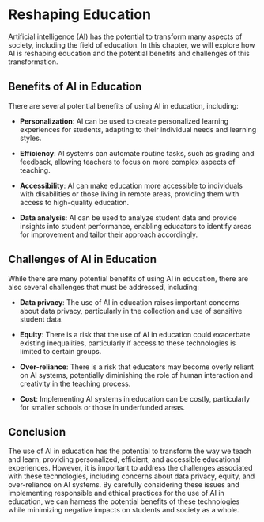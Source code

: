 Reshaping Education
===========================================================

Artificial intelligence (AI) has the potential to transform many aspects of society, including the field of education. In this chapter, we will explore how AI is reshaping education and the potential benefits and challenges of this transformation.

Benefits of AI in Education
---------------------------

There are several potential benefits of using AI in education, including:

* **Personalization**: AI can be used to create personalized learning experiences for students, adapting to their individual needs and learning styles.

* **Efficiency**: AI systems can automate routine tasks, such as grading and feedback, allowing teachers to focus on more complex aspects of teaching.

* **Accessibility**: AI can make education more accessible to individuals with disabilities or those living in remote areas, providing them with access to high-quality education.

* **Data analysis**: AI can be used to analyze student data and provide insights into student performance, enabling educators to identify areas for improvement and tailor their approach accordingly.

Challenges of AI in Education
-----------------------------

While there are many potential benefits of using AI in education, there are also several challenges that must be addressed, including:

* **Data privacy**: The use of AI in education raises important concerns about data privacy, particularly in the collection and use of sensitive student data.

* **Equity**: There is a risk that the use of AI in education could exacerbate existing inequalities, particularly if access to these technologies is limited to certain groups.

* **Over-reliance**: There is a risk that educators may become overly reliant on AI systems, potentially diminishing the role of human interaction and creativity in the teaching process.

* **Cost**: Implementing AI systems in education can be costly, particularly for smaller schools or those in underfunded areas.

Conclusion
----------

The use of AI in education has the potential to transform the way we teach and learn, providing personalized, efficient, and accessible educational experiences. However, it is important to address the challenges associated with these technologies, including concerns about data privacy, equity, and over-reliance on AI systems. By carefully considering these issues and implementing responsible and ethical practices for the use of AI in education, we can harness the potential benefits of these technologies while minimizing negative impacts on students and society as a whole.
